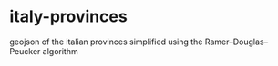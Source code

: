 # italy-provinces
geojson of the italian provinces
simplified using the Ramer–Douglas–Peucker algorithm
